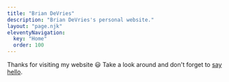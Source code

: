 ```yaml
---
title: "Brian DeVries"
description: "Brian DeVries's personal website."
layout: "page.njk"
eleventyNavigation:
  key: "Home"
  order: 100
---
```


Thanks for visiting my website 😃 Take a look around and don't forget to [say hello](/contact).
